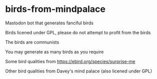# birds-from-mindpalace

Mastodon bot that generates fanciful birds

Birds licened under GPL, please do not attempt to profit from the birds

The birds are communists

You may generate as many birds as you require

Some bird qualities from https://ebird.org/species/surprise-me

Other bird qualities from Davey's mind palace (also licened under GPL)
